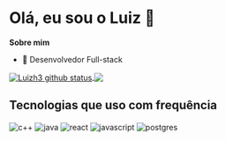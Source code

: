 <h1> Olá, eu sou o Luiz 🙂 </h1>

**Sobre mim**

- 💼 Desenvolvedor Full-stack 

<a href="https://github.com/luizh3">
  <img align="center" src="https://github-readme-stats.vercel.app/api?username=luizh3&show_icons=true&include_all_commits=true&theme=buefy&hide_border=true" alt="Luizh3 github status" />
</a>
<a href="https://github.com/luizh3/github-readme-stats">
  <img align="center" src="https://github-readme-stats.vercel.app/api/top-langs/?username=luizh3&layout=compact&theme=buefy&hide_border=true" />
</a>

## Tecnologias que uso com frequência 

<div style="display: inline_block">
  <img align="center" alt="c++" src="https://img.shields.io/badge/C%2B%2B-00599C?style=for-the-badge&logo=c%2B%2B&logoColor=white" />
  <img align="center" alt="java" src="https://img.shields.io/badge/Java-ED8B00?style=for-the-badge&logo=openjdk&logoColor=white" />
  <img align="center" alt="react" src="https://img.shields.io/badge/React-20232A?style=for-the-badge&logo=react&logoColor=61DAFB" />
  <img align="center" alt="javascript" src="https://img.shields.io/badge/JavaScript-F7DF1E?style=for-the-badge&logo=javascript&logoColor=black" />
  <img align="center" alt="postgres" src="https://img.shields.io/badge/PostgreSQL-316192?style=for-the-badge&logo=postgresql&logoColor=white" />
</div>

